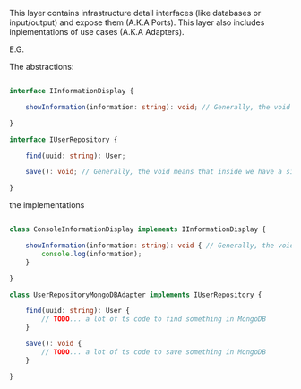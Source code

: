 This layer contains infrastructure detail interfaces (like databases or input/output) and expose them (A.K.A Ports).
This layer also includes inplementations of use cases (A.K.A Adapters).

E.G.

The abstractions:
```typescript

interface IInformationDisplay {

    showInformation(information: string): void; // Generally, the void means that inside we have a side effect.

}

interface IUserRepository {

    find(uuid: string): User;

    save(): void; // Generally, the void means that inside we have a side effect.

}

```

the implementations
```typescript

class ConsoleInformationDisplay implements IInformationDisplay {

    showInformation(information: string): void { // Generally, the void means that inside we have a side effect.
        console.log(information);
    }

}

class UserRepositoryMongoDBAdapter implements IUserRepository {

    find(uuid: string): User {
        // TODO... a lot of ts code to find something in MongoDB
    }

    save(): void {
        // TODO... a lot of ts code to save something in MongoDB
    }

}

```